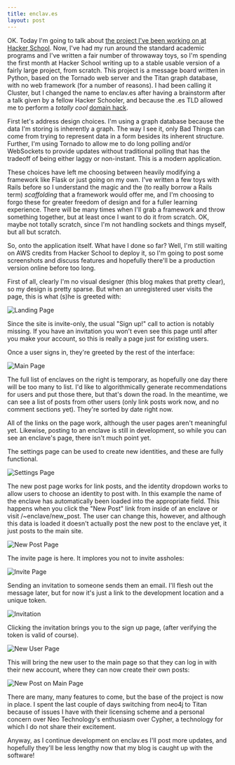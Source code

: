 ```yaml
---
title: enclav.es
layout: post
---
```


OK. Today I'm going to talk about [the project I've been working on at Hacker School](http://github.com/thewhitlockian/enclav.es). Now, I've had my run around the standard academic programs and I've written a fair number of throwaway toys, so I'm spending the first month at Hacker School writing up to a stable usable version of a fairly large project, from scratch. This project is a message board written in Python, based on the Tornado web server and the Titan graph database, with no web framework (for a number of reasons). I had been calling it Cluster, but I changed the name to enclav.es after having a brainstorm after a talk given by a fellow Hacker Schooler, and because the .es TLD allowed me to perform a _totally cool_ [domain hack](http://en.wikipedia.org/wiki/Domain_hack).

First let's address design choices. I'm using a graph database because the data I'm storing is inherently a graph. The way I see it, only Bad Things can come from trying to represent data in a form besides its inherent structure. Further, I'm using Tornado to allow me to do long polling and/or WebSockets to provide updates without traditional polling that has the tradeoff of being either laggy or non-instant. This is a modern application.

These choices have left me choosing between heavily modifying a framework like Flask or just going on my own. I've written a few toys with Rails before so I understand the magic and the (to really borrow a Rails term) _scaffolding_ that a framework would offer me, and I'm choosing to forgo these for greater freedom of design and for a fuller learning experience. There will be many times when I'll grab a framework and throw something together, but at least once I want to do it from scratch. OK, maybe not totally scratch, since I'm not handling sockets and things myself, but all but scratch.

So, onto the application itself. What have I done so far? Well, I'm still waiting on AWS credits from Hacker School to deploy it, so I'm going to post some screenshots and discuss features and hopefully there'll be a production version online before too long.

First of all, clearly I'm no visual designer (this blog makes that pretty clear), so my design is pretty sparse. But when an unregistered user visits the page, this is what (s)he is greeted with:

![Landing Page](https://s3.amazonaws.com/thewhitlockian_images/Screenshot+-+06172013+-+11%3A57%3A25+PM.png)

Since the site is invite-only, the usual "Sign up!" call to action is notably missing. If you have an invitation you won't even see this page until after you make your account, so this is really a page just for existing users.

Once a user signs in, they're greeted by the rest of the interface:

![Main Page](https://s3.amazonaws.com/thewhitlockian_images/Screenshot+-+06172013+-+11%3A58%3A05+PM.png)

The full list of enclaves on the right is temporary, as hopefully one day there will be too many to list. I'd like to algorithmically generate recommendations for users and put those there, but that's down the road. In the meantime, we can see a list of posts from other users (only link posts work now, and no comment sections yet). They're sorted by date right now.

All of the links on the page work, although the user pages aren't meaningful yet. Likewise, posting to an enclave is still in development, so while you can see an enclave's page, there isn't much point yet.

The settings page can be used to create new identities, and these are fully functional.

![Settings Page](https://s3.amazonaws.com/thewhitlockian_images/Screenshot+-+06172013+-+11%3A58%3A51+PM.png)

The new post page works for link posts, and the identity dropdown works to allow users to choose an identity to post with. In this example the name of the enclave has automatically been loaded into the appropriate field. This happens when you click the "New Post" link from inside of an enclave or visit /~enclave/new_post. The user can change this, however, and although this data is loaded it doesn't actually post the new post to the enclave yet, it just posts to the main site.

![New Post Page](https://s3.amazonaws.com/thewhitlockian_images/Screenshot+-+06172013+-+11%3A59%3A45+PM.png)

The invite page is here. It implores you not to invite assholes:

![Invite Page](https://s3.amazonaws.com/thewhitlockian_images/Screenshot+-+06172013+-+11%3A58%3A25+PM.png)

Sending an invitation to someone sends them an email. I'll flesh out the message later, but for now it's just a link to the development location and a unique token.

![Invitation](https://s3.amazonaws.com/thewhitlockian_images/Screenshot+-+06182013+-+12%3A00%3A20+AM.png)

Clicking the invitation brings you to the sign up page, (after verifying the token is valid of course).

![New User Page](https://s3.amazonaws.com/thewhitlockian_images/Screenshot+-+06182013+-+12%3A01%3A06+AM.png)

This will bring the new user to the main page so that they can log in with their new account, where they can now create their own posts:

![New Post on Main Page](https://s3.amazonaws.com/thewhitlockian_images/Screenshot+-+06182013+-+12%3A01%3A59+AM.png)

There are many, many features to come, but the base of the project is now in place. I spent the last couple of days switching from neo4j to Titan because of issues I have with their licensing scheme and a personal concern over Neo Technology's enthusiasm over Cypher, a technology for which I do not share their excitement.

Anyway, as I continue development on enclav.es I'll post more updates, and hopefully they'll be less lengthy now that my blog is caught up with the software!
